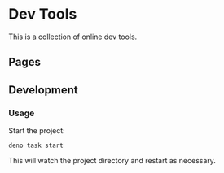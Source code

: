 # Dev Tools

This is a collection of online dev tools.

## Pages

## Development

### Usage

Start the project:

```
deno task start
```

This will watch the project directory and restart as necessary.
